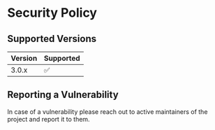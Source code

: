 # Security Policy

## Supported Versions

| Version | Supported          |
| ------- | ------------------ |
| 3.0.x   | :white_check_mark: |

## Reporting a Vulnerability

In case of a vulnerability please reach out to active maintainers of the project and report it to them.
